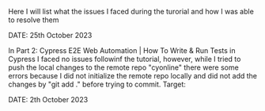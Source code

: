 Here I will list what the issues I faced during the turorial and how I was able to resolve them

DATE: 25th October 2023

In Part 2: Cypress E2E Web Automation | How To Write & Run Tests in Cypress
  I faced no issues followinf the tutorial, however, while I tried to push the local changes to the remote repo "cyonline" there were some errors because I did not initialize the remote repo locally and did not add the changes by "git add ." before trying to commit.
   Target: 


DATE: 2th October 2023

